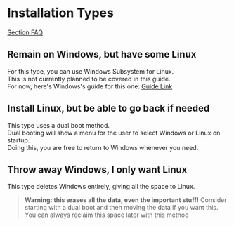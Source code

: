 # Installation Types

[Section FAQ](faq-type.md)

## Remain on Windows, but have some Linux
For this type, you can use Windows Subsystem for Linux.  
This is not currently planned to be covered in this guide.  
For now, here's Windows's guide for this one: [Guide Link](https://learn.microsoft.com/en-us/windows/wsl/install)


## Install Linux, but be able to go back if needed
This type uses a dual boot method.  
Dual booting will show a menu for the user to select Windows or Linux on startup.  
Doing this, you are free to return to Windows whenever you need.


## Throw away Windows, I only want Linux
This type deletes Windows entirely, giving all the space to Linux.

>**Warning: this erases all the data, even the important stuff!**
> Consider starting with a dual boot and then moving the data if you want this.
> You can always reclaim this space later with this method


